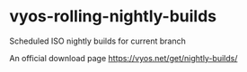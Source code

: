 # vyos-rolling-nightly-builds
Scheduled ISO nightly builds for current branch 

An official download page https://vyos.net/get/nightly-builds/
